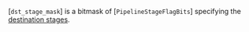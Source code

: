 [`dst_stage_mask`] is a bitmask of [`PipelineStageFlagBits`]
specifying the [destination
stages](https://www.khronos.org/registry/vulkan/specs/1.3-extensions/html/vkspec.html#synchronization-pipeline-stages-masks).